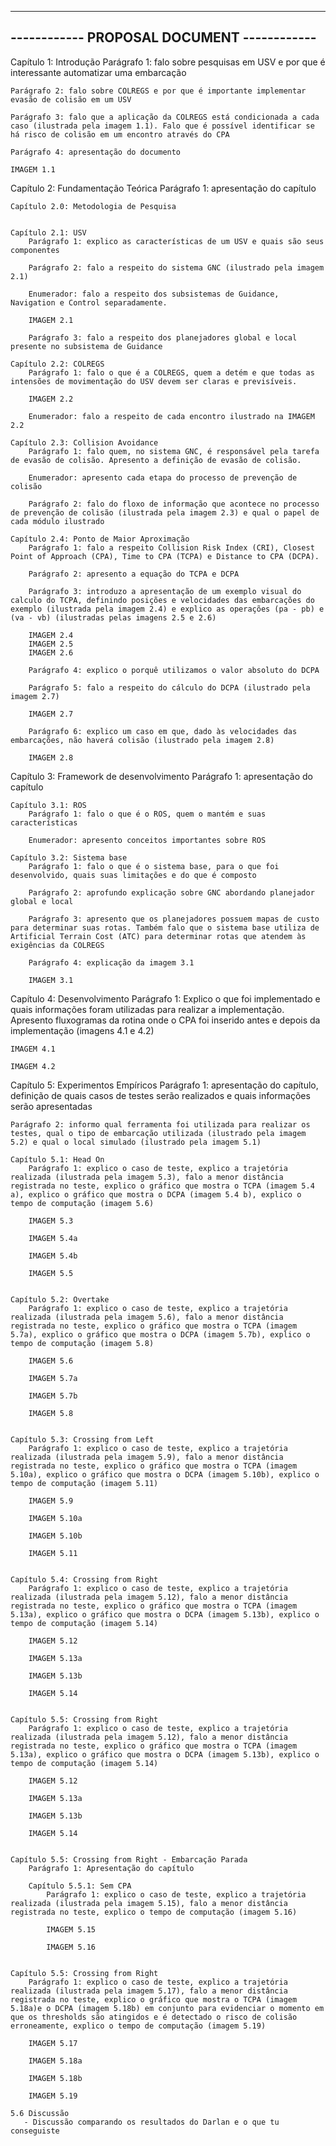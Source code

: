 ----------------------------------------------------
------------    PROPOSAL DOCUMENT       ------------
----------------------------------------------------

Capítulo 1: Introdução
    Parágrafo 1: falo sobre pesquisas em USV e por que é interessante automatizar uma embarcação
    
    Parágrafo 2: falo sobre COLREGS e por que é importante implementar evasão de colisão em um USV

    Parágrafo 3: falo que a aplicação da COLREGS está condicionada a cada caso (ilustrada pela imagem 1.1). Falo que é possível identificar se há risco de colisão em um encontro através do CPA

    Parágrafo 4: apresentação do documento

    IMAGEM 1.1

Capítulo 2: Fundamentação Teórica
    Parágrafo 1: apresentação do capítulo    

    Capítulo 2.0: Metodologia de Pesquisa
        

    Capítulo 2.1: USV
        Parágrafo 1: explico as características de um USV e quais são seus componentes

        Parágrafo 2: falo a respeito do sistema GNC (ilustrado pela imagem 2.1)

        Enumerador: falo a respeito dos subsistemas de Guidance, Navigation e Control separadamente.

        IMAGEM 2.1

        Parágrafo 3: falo a respeito dos planejadores global e local presente no subsistema de Guidance
    
    Capítulo 2.2: COLREGS
        Parágrafo 1: falo o que é a COLREGS, quem a detém e que todas as intensões de movimentação do USV devem ser claras e previsíveis.

        IMAGEM 2.2

        Enumerador: falo a respeito de cada encontro ilustrado na IMAGEM 2.2

    Capítulo 2.3: Collision Avoidance
        Parágrafo 1: falo quem, no sistema GNC, é responsável pela tarefa de evasão de colisão. Apresento a definição de evasão de colisão.

        Enumerador: apresento cada etapa do processo de prevenção de colisão

        Parágrafo 2: falo do floxo de informação que acontece no processo de prevenção de colisão (ilustrada pela imagem 2.3) e qual o papel de cada módulo ilustrado

    Capítulo 2.4: Ponto de Maior Aproximação
        Parágrafo 1: falo a respeito Collision Risk Index (CRI), Closest Point of Approach (CPA), Time to CPA (TCPA) e Distance to CPA (DCPA).

        Parágrafo 2: apresento a equação do TCPA e DCPA

        Parágrafo 3: introduzo a apresentação de um exemplo visual do calculo do TCPA, definindo posições e velocidades das embarcações do exemplo (ilustrada pela imagem 2.4) e explico as operações (pa - pb) e (va - vb) (ilustradas pelas imagens 2.5 e 2.6)

        IMAGEM 2.4  
        IMAGEM 2.5
        IMAGEM 2.6  

        Parágrafo 4: explico o porquê utilizamos o valor absoluto do DCPA

        Parágrafo 5: falo a respeito do cálculo do DCPA (ilustrado pela imagem 2.7)

        IMAGEM 2.7

        Parágrafo 6: explico um caso em que, dado às velocidades das embarcações, não haverá colisão (ilustrado pela imagem 2.8)

        IMAGEM 2.8


Capítulo 3: Framework de desenvolvimento
    Parágrafo 1: apresentação do capítulo

    Capítulo 3.1: ROS
        Parágrafo 1: falo o que é o ROS, quem o mantém e suas características 

        Enumerador: apresento conceitos importantes sobre ROS
    
    Capítulo 3.2: Sistema base
        Parágrafo 1: falo o que é o sistema base, para o que foi desenvolvido, quais suas limitações e do que é composto

        Parágrafo 2: aprofundo explicação sobre GNC abordando planejador global e local

        Parágrafo 3: apresento que os planejadores possuem mapas de custo para determinar suas rotas. Também falo que o sistema base utiliza de Artificial Terrain Cost (ATC) para determinar rotas que atendem às exigências da COLREGS

        Parágrafo 4: explicação da imagem 3.1

        IMAGEM 3.1


Capítulo 4: Desenvolvimento
    Parágrafo 1: Explico o que foi implementado e quais informações foram utilizadas para realizar a implementação. Apresento fluxogramas da rotina onde o CPA foi inserido antes e depois da implementação (imagens 4.1 e 4.2)

    IMAGEM 4.1

    IMAGEM 4.2

Capítulo 5: Experimentos Empíricos
    Parágrafo 1: apresentação do capítulo, definição de quais casos de testes serão realizados e quais informações serão apresentadas

    Parágrafo 2: informo qual ferramenta foi utilizada para realizar os testes, qual o tipo de embarcação utilizada (ilustrado pela imagem 5.2) e qual o local simulado (ilustrado pela imagem 5.1)

    Capítulo 5.1: Head On
        Parágrafo 1: explico o caso de teste, explico a trajetória realizada (ilustrada pela imagem 5.3), falo a menor distância registrada no teste, explico o gráfico que mostra o TCPA (imagem 5.4 a), explico o gráfico que mostra o DCPA (imagem 5.4 b), explico o tempo de computação (imagem 5.6)

        IMAGEM 5.3

        IMAGEM 5.4a

        IMAGEM 5.4b

        IMAGEM 5.5

    
    Capítulo 5.2: Overtake
        Parágrafo 1: explico o caso de teste, explico a trajetória realizada (ilustrada pela imagem 5.6), falo a menor distância registrada no teste, explico o gráfico que mostra o TCPA (imagem 5.7a), explico o gráfico que mostra o DCPA (imagem 5.7b), explico o tempo de computação (imagem 5.8)

        IMAGEM 5.6

        IMAGEM 5.7a

        IMAGEM 5.7b

        IMAGEM 5.8


    Capítulo 5.3: Crossing from Left
        Parágrafo 1: explico o caso de teste, explico a trajetória realizada (ilustrada pela imagem 5.9), falo a menor distância registrada no teste, explico o gráfico que mostra o TCPA (imagem 5.10a), explico o gráfico que mostra o DCPA (imagem 5.10b), explico o tempo de computação (imagem 5.11)

        IMAGEM 5.9

        IMAGEM 5.10a

        IMAGEM 5.10b

        IMAGEM 5.11


    Capítulo 5.4: Crossing from Right
        Parágrafo 1: explico o caso de teste, explico a trajetória realizada (ilustrada pela imagem 5.12), falo a menor distância registrada no teste, explico o gráfico que mostra o TCPA (imagem 5.13a), explico o gráfico que mostra o DCPA (imagem 5.13b), explico o tempo de computação (imagem 5.14)

        IMAGEM 5.12

        IMAGEM 5.13a

        IMAGEM 5.13b

        IMAGEM 5.14


    Capítulo 5.5: Crossing from Right
        Parágrafo 1: explico o caso de teste, explico a trajetória realizada (ilustrada pela imagem 5.12), falo a menor distância registrada no teste, explico o gráfico que mostra o TCPA (imagem 5.13a), explico o gráfico que mostra o DCPA (imagem 5.13b), explico o tempo de computação (imagem 5.14)

        IMAGEM 5.12

        IMAGEM 5.13a

        IMAGEM 5.13b

        IMAGEM 5.14


    Capítulo 5.5: Crossing from Right - Embarcação Parada
        Parágrafo 1: Apresentação do capítulo

        Capítulo 5.5.1: Sem CPA
            Parágrafo 1: explico o caso de teste, explico a trajetória realizada (ilustrada pela imagem 5.15), falo a menor distância registrada no teste, explico o tempo de computação (imagem 5.16)
    
            IMAGEM 5.15
    
            IMAGEM 5.16


    Capítulo 5.5: Crossing from Right
        Parágrafo 1: explico o caso de teste, explico a trajetória realizada (ilustrada pela imagem 5.17), falo a menor distância registrada no teste, explico o gráfico que mostra o TCPA (imagem 5.18a)e o DCPA (imagem 5.18b) em conjunto para evidenciar o momento em que os thresholds são atingidos e é detectado o risco de colisão erroneamente, explico o tempo de computação (imagem 5.19)

        IMAGEM 5.17

        IMAGEM 5.18a

        IMAGEM 5.18b

        IMAGEM 5.19
    
    5.6 Discussão
       - Discussão comparando os resultados do Darlan e o que tu conseguiste
       
